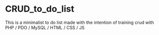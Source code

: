 # CRUD_to_do_list
This is a minimalist to do list made with the intention of training crud with PHP / PDO / MySQL / HTML / CSS / JS

